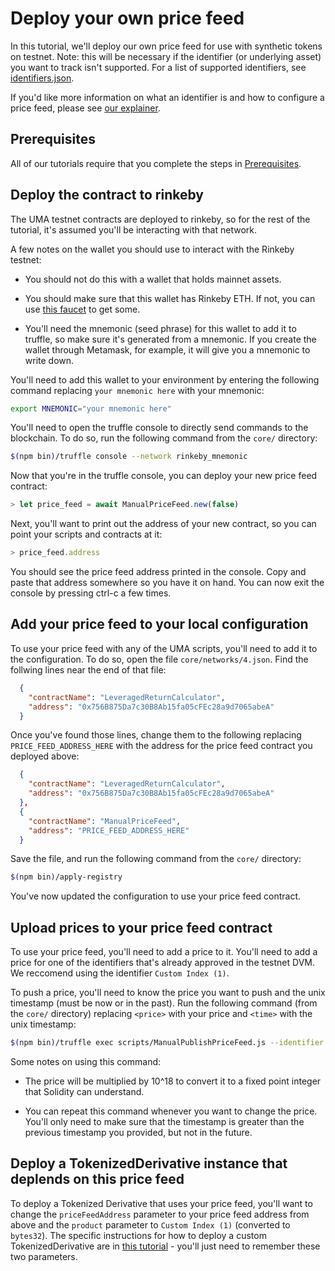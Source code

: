 # Deploy your own price feed

In this tutorial, we'll deploy our own price feed for use with synthetic tokens on testnet. Note: this will be
necessary if the identifier (or underlying asset) you want to track isn't supported. For a list of supported
identifiers, see [identifiers.json](https://github.com/UMAprotocol/protocol/blob/master/core/config/identifiers.json).

If you'd like more information on what an identifier is and how to configure a price feed, please see
[our explainer](../explainers/price-feed-configuration.md).

## Prerequisites

All of our tutorials require that you complete the steps in [Prerequisites](./prerequisites.md).

## Deploy the contract to rinkeby

The UMA testnet contracts are deployed to rinkeby, so for the rest of the tutorial, it's assumed you'll be interacting
with that network.

A few notes on the wallet you should use to interact with the Rinkeby testnet:

- You should not do this with a wallet that holds mainnet assets.

- You should make sure that this wallet has Rinkeby ETH. If not, you can use [this faucet](https://faucet.rinkeby.io/)
to get some.

- You'll need the mnemonic (seed phrase) for this wallet to add it to truffle, so make sure it's generated from a
mnemonic. If you create the wallet through Metamask, for example, it will give you a mnemonic to write down.

You'll need to add this wallet to your environment by entering the following command replacing `your mnemonic here`
with your mnemonic:

```bash
export MNEMONIC="your mnemonic here"
```

You'll need to open the truffle console to directly send commands to the blockchain. To do so, run the following
command from the `core/` directory:

```bash
$(npm bin)/truffle console --network rinkeby_mnemonic
```

Now that you're in the truffle console, you can deploy your new price feed contract:
```js
> let price_feed = await ManualPriceFeed.new(false)
```

Next, you'll want to print out the address of your new contract, so you can point your scripts and contracts at it:
```js
> price_feed.address
```

You should see the price feed address printed in the console. Copy and paste that address somewhere so you have it on
hand. You can now exit the console by pressing ctrl-c a few times.

## Add your price feed to your local configuration

To use your price feed with any of the UMA scripts, you'll need to add it to the configuration. To do so, open the file
`core/networks/4.json`. Find the follwing lines near the end of that file:

```json
  {
    "contractName": "LeveragedReturnCalculator",
    "address": "0x756B875Da7c30B8Ab15fa05cFEc28a9d7065abeA"
  }
```

Once you've found those lines, change them to the following replacing `PRICE_FEED_ADDRESS_HERE` with the address for
the price feed contract you deployed above:
```json
  {
    "contractName": "LeveragedReturnCalculator",
    "address": "0x756B875Da7c30B8Ab15fa05cFEc28a9d7065abeA"
  },
  {
    "contractName": "ManualPriceFeed",
    "address": "PRICE_FEED_ADDRESS_HERE"
  }
```

Save the file, and run the following command from the `core/` directory:
```bash
$(npm bin)/apply-registry
```

You've now updated the configuration to use your price feed contract.

## Upload prices to your price feed contract

To use your price feed, you'll need to add a price to it. You'll need to add a price for one of the identifiers that's
already approved in the testnet DVM. We reccomend using the identifier `Custom Index (1)`.

To push a price, you'll need to know the price you want to push and the unix timestamp (must be now or in the past).
Run the following command (from the `core/` directory) replacing `<price>` with your price and `<time>` with the unix
timestamp:
```bash
$(npm bin)/truffle exec scripts/ManualPublishPriceFeed.js --identifier 'Custom Index (1)' --price <price> --time <time> --network=rinkeby_mnemonic
```

Some notes on using this command:

- The price will be multiplied by 10^18 to convert it to a fixed point integer that Solidity can understand.

- You can repeat this command whenever you want to change the price. You'll only need to make sure that the timestamp
is greater than the previous timestamp you provided, but not in the future.

## Deploy a TokenizedDerivative instance that deplends on this price feed

To deploy a Tokenized Derivative that uses your price feed, you'll want to change the `priceFeedAddress` parameter to
your price feed address from above and the `product` parameter to `Custom Index (1)` (converted to `bytes32`). The
specific instructions for how to deploy a custom TokenizedDerivative are in
[this tutorial](./customizing-tokens-via-cli.md) - you'll just need to remember these two parameters.
